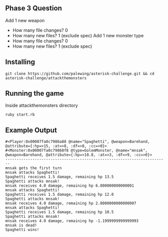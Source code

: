 ## Phase 3 Question
Add 1 new weapon
* How many file changes? 0
* How many new files? 1 (exclude spec)
Add 1 new monster type
* How many file changes? 0
* How many new files? 1 (exclude spec)
## Installing
```
git clone https://github.com/palewing/asterisk-challenge.git && cd asterisk-challenge/attackthemonsters
```
## Running the game
Inside attackthemonsters directory
```
ruby start.rb
```
## Example Output
```
#<Player:0x00007fa0c7986a88 @name="Spaghetti", @weapon=Barehand, @attribute={:hp=>15, :at=>8, :df=>8, :cc=>0}>
#<Monster:0x00007fa0c79868f8 @type=GolemMonster, @name="mnsak", @weapon=Barehand, @attribute={:hp=>10.8, :at=>3, :df=>9, :cc=>0}>
------------------------------------------------------------------------
mnsak gets the first turn
mnsak attacks Spaghetti!
Spaghetti receives 1.5 damage, remaining hp 13.5
Spaghetti attacks mnsak!
mnsak receives 4.0 damage, remaining hp 6.800000000000001
mnsak attacks Spaghetti!
Spaghetti receives 1.5 damage, remaining hp 12.0
Spaghetti attacks mnsak!
mnsak receives 4.0 damage, remaining hp 2.8000000000000007
mnsak attacks Spaghetti!
Spaghetti receives 1.5 damage, remaining hp 10.5
Spaghetti attacks mnsak!
mnsak receives 4.0 damage, remaining hp -1.1999999999999993
mnsak is dead!
Spaghetti wins!
```
